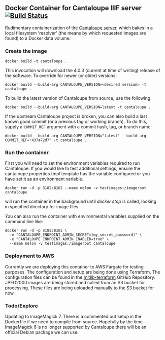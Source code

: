## Docker Container for Cantaloupe IIIF server &nbsp;[![Build Status](https://travis-ci.org/UCLALibrary/docker-cantaloupe.svg?branch=master)](https://travis-ci.org/UCLALibrary/docker-cantaloupe)

Rudimentary containerization of the [Cantaloupe server](https://medusa-project.github.io/cantaloupe), which bakes in a local filesystem 'resolver' (the means by which requested images are found) to a Docker data volume.

### Create the image

    docker build -t cantaloupe .

This invocation will download the 4.0.3 (current at time of writing) release of the software. To override for
newer (or older) versions:

    docker build --build-arg CANTALOUPE_VERSION=<desired version> -t cantaloupe .

To build the latest version of Cantaloupe from source, use the following:

    docker build --build-arg CANTALOUPE_VERSION=latest -t cantaloupe .

If the upstream Cantaloupe project is broken, you can also build a last known good commit (or a previous tag or working branch). To do this, supply a `COMMIT_REF` argument with a commit hash, tag, or branch name:

    docker build --build-arg CANTALOUPE_VERSION="latest" --build-arg COMMIT_REF="437a72d7" -t cantaloupe .

### Run the container

 First you will need to set the environment variables required to run Cantaloupe. If you would like to test additional settings, ensure the cantaloupe.properties.tmpl template has the variable configured or you have set it as an environment variable.

    docker run -d -p 8182:8182 --name melon -v testimages:/imageroot cantaloupe

will run the container in the background until _docker stop_ is called, looking in specified directory for image files.

 You can also run the container with environmental variables supplied on the command line like:

    docker run -d -p 8182:8182 \
      -e "CANTALOUPE_ENDPOINT_ADMIN_SECRET=[my_secret_password]" \
      -e "CANTALOUPE_ENDPOINT_ADMIN_ENABLED=true" \
      --name melon -v testimages:/imageroot cantaloupe

### Deployment to AWS

Currently we are deploying this container to AWS Fargate for testing purposes. The configuration and setup are being done using Terraform. The configuration files can be found in the [mitlib-terraform](https://github.com/MITLibraries/mitlib-terraform) GitHub Repository. JPEG2000 images are being stored and called from an S3 bucket for processing. These files are being uploaded manually to the S3 bucket for now.

### Todo/Explore

 Updating to ImageMagick 7. There is a commented out setup in the Dockerfile if we need to compile from source. Hopefully by the time ImageMagick 6 is no longer supported by Cantaloupe there will be an official Debian package we can use.
